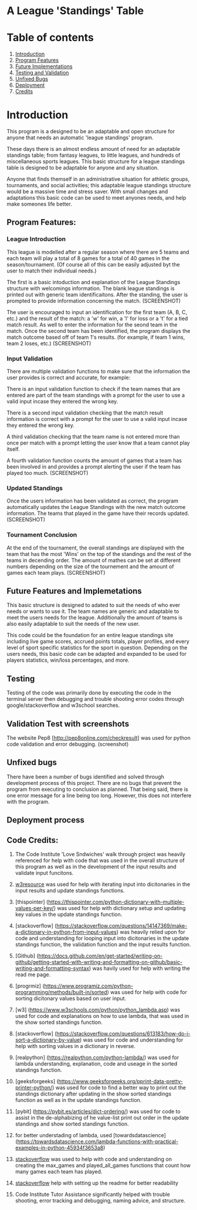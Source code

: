 # A League 'Standings' Table


# Table of contents
1. [Introduction](#introduction)
2. [Program Features](#program_features)
3. [Future Implementations](#future_implementations)
4. [Testing and Validation](#testing)
5. [Unfixed Bugs](#unfixedbugs)
6. [Deployment](#deployment)
7. [Credits](#code-credits)

# Introduction

This program is a designed to be an adaptable and open structure for anyone that needs an automatic 'league standings' program. 

These days there is an almost endless amount of need for an adaptable standings table; from fantasy leagues, to little leagues, and hundreds of miscellaneous sports leagues. This basic structure for a league standings table is designed to be adaptable for anyone and any situation.

Anyone that finds themself in an administrative situation for athletic groups, tournaments, and social activities; this adaptable league standings structure would be a massive time and stress saver. With small changes and adaptations this basic code can be used to meet anyones needs, and help make someones life better.




## Program Features:

### League Introduction 

This league is modelled after a regular season where there are 5 teams and each team will play a total of 8 games for a total of 40 games in the season/tournament. (Of course all of this can be easily adjusted byt the user to match their individual needs.) 

The first is a basic intoduction and explanation of the League Standings structure with welcomings information. The blank league standings is printed out with generic team identificaitons. After the standing, the user is prompted to provide information concerning the match.
(SCREENSHOT)

The user is encouraged to input an identification for the first team (A, B, C, etc.) and the result of the match: a 'w' for win, a 'l' for loss or a 't' for a tied match result. As well to enter the information for the seond team in the match. Once the second team has been identified, the program displays the match outcome based off of team 1's results. (for example, if team 1 wins, team 2 loses, etc.)
(SCREENSHOT)



### Input Validation

There are multiple validation functions to make sure that the information the user provides is correct and accurate, for example:

There is an input validation function to check if the team names that are entered are part of the team standings with a prompt for the user to use a valid input incase they entered the wrong key. 

There is a second input validation checking that the match result information is correct with a prompt for the user to use a valid input incase they entered the wrong key. 

A third validation checking that the team name is not entered more than once per match with a prompt letting the user know that a team cannot play itself.

A fourth validation function counts the amount of games that a team has been involved in and provides a prompt alerting the user if the team has played too much.
(SCREENSHOT)



### Updated Standings

Once the users information has been validated as correct, the program automatically updates the League Standings with the new match outcome information. The teams that played in the game have their records updated.
(SCREENSHOT)



### Tournament Conclusion

At the end of the tournament, the overall standings are displayed with the team that has the most 'Wins' on the top of the standings and the rest of the teams in decending order. The amount of mathes can be set at different numbers depending on the size of the tournement and the amount of games each team plays.
(SCREENSHOT)


## Future Features and Implemetations


This basic structure is designed to adated to suit the needs of who ever needs or wants to use it. The team names are generic and adaptable to meet the users needs for the league. Additionally the amount of teams is also easily adaptable to suit the needs of the new user. 

This code could be the foundation for an entire league standings site including live game scores, accrued points totals, player profiles, and every level of sport specific statistics for the sport in question. Depending on the users needs, this basic code can be adapted and expanded to be used for players statistics, win/loss percentages, and more.



## Testing 

Testing of the code was primarily done by executing the code in the terminal server then debugging and trouble shooting error codes through google/stackoverflow and w3school searches.



## Validation Test with screenshots

The website Pep8 [http://pep8online.com/checkresult] was used for python code validation and error debugging.
(screenshot)



## Unfixed bugs

There have been a number of bugs identified and solved through development process of this project. There are no bugs that prevent the program from executing to conclusion as planned. That being said, there is one error message for a line being too long. However, this does not interfere with the program.


## Deployment process


## Code Credits:

1. The Code Institute 'Love Sndwiches' walk through project was heavily referenced for help with code that was used in the overall structure of this program as well as in the development of the input results and validate input funcitons. 

2. [w3resource](https://www.w3resource.com/python-exercises/dictionary/python-data-type-dictionary-exercise-1.php#:~:text=Use%20dict.,based%20on%20the%20second%20argument.) was used for help with iterating input into dicitonaries in the input results and update standings functions.

3. [thispointer] (https://thispointer.com/python-dictionary-with-multiple-values-per-key/) was used for help with dictionary setup and updating key values in the update standings function.

4. [stackoverflow] (https://stackoverflow.com/questions/14147369/make-a-dictionary-in-python-from-input-values) was heavily relied upon for code and understanding for looping input into dicitonaries in the update standings function, the validation function and the input results function.

5. [Github] (https://docs.github.com/en/get-started/writing-on-github/getting-started-with-writing-and-formatting-on-github/basic-writing-and-formatting-syntax) was havily used for help with writing the read me page.

6. [progrmiz] (https://www.programiz.com/python-programming/methods/built-in/sorted) was used for help with code for sorting dicitonary values based on user input.

7. [w3] (https://www.w3schools.com/python/python_lambda.asp) was used for code and explanations on how to use lambda, that was used in the show sorted standings function.

8. [stackoverflow] (https://stackoverflow.com/questions/613183/how-do-i-sort-a-dictionary-by-value) was used for code and understanding for help with sorting values in a dictionary in reverse.

9. [realpython] (https://realpython.com/python-lambda/) was used for lambda understanding, explanation, code and useage in the sorted standings function.

10. [geeksforgeeks] (https://www.geeksforgeeks.org/pprint-data-pretty-printer-python/) was used for code to find a better way to print out the standings dictionary after updating in the show sorted standings function as well as in the update standings function.

11. [pybit] (https://pybit.es/articles/dict-ordering/) was used for code to assist in the de-alphabizing of he value-list print out order in the update standings and show sorted standings function.

12. for better understading of lambda, used [towardsdatascience] (https://towardsdatascience.com/lambda-functions-with-practical-examples-in-python-45934f3653a8)

13. [stackoverflow](https://stackoverflow.com/questions/40302580/same-input-twice-not-to-be-entered-twice) was used to help with code and understanding on creating the max_games and played_all_games functions that count how many games each team has played.

14. [stackoverflow](https://stackoverflow.com/questions/11948245/markdown-to-create-pages-and-table-of-contents) help with setting up the readme for better readability

15. Code Institute Tutor Assistance significantly helped with trouble shooting, error tracking and debugging, naming advice,  and structure.